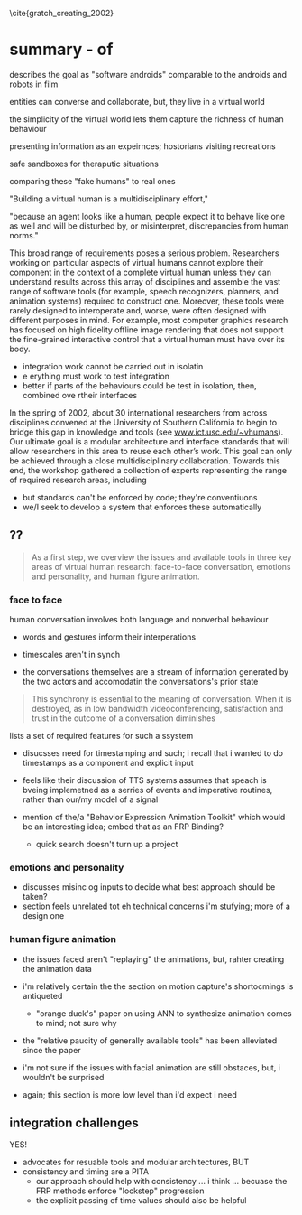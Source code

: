\cite{gratch_creating_2002}


# summary - of 



describes the goal as "software androids" comparable to the androids and robots in film

entities can converse and collaborate, but, they live in a virtual world

the simplicity of the virtual world lets them capture the richness of human behaviour



presenting information as an expeirnces; hostorians visiting recreations

safe sandboxes for theraputic situations

comparing these "fake humans" to real ones




"Building a virtual human is a multidisciplinary effort,"

"because an agent looks like a human, people expect it to behave like one as well and will be disturbed by, or misinterpret, discrepancies from human norms."




This broad range of requirements poses a serious problem. Researchers working on particular aspects of virtual
humans cannot explore their component in the context of
a complete virtual human unless they can understand
results across this array of disciplines and assemble the
vast range of software tools (for example, speech recognizers, planners, and animation systems) required to construct one. Moreover, these tools were rarely designed to
interoperate and, worse, were often designed with different purposes in mind. For example, most computer graphics research has focused on high fidelity offline image
rendering that does not support the fine-grained interactive control that a virtual human must have over its body. 

- integration work cannot be carried out in isolatin
- e erything must work to test integration
- better if parts of the behaviours could be test in isolation, then, combined ove rtheir interfaces



In the spring of 2002, about 30 international researchers
from across disciplines convened at the University of
Southern California to begin to bridge this gap in knowledge and tools (see www.ict.usc.edu/~vhumans). Our
ultimate goal is a modular architecture and interface standards that will allow researchers in this area to reuse each
other’s work. This goal can only be achieved through a
close multidisciplinary collaboration. Towards this end,
the workshop gathered a collection of experts representing
the range of required research areas, including

- but standards can't be enforced by code; they're conventiuons
- we/I seek to develop a system that enforces these automatically

##  ??

>  As a first step, we overview the issues and available tools in three key areas of virtual human research: face-to-face conversation, emotions and personality, and human figure animation. 

### face to face

human conversation involves both language and nonverbal behaviour

- words and gestures inform their interperations 
- timescales aren't in synch

- the conversations themselves are a stream of information generated by the two actors and accomodatin the conversations's prior state

> This synchrony is essential to the meaning of conversation. When it is destroyed, as in low bandwidth videoconferencing, satisfaction and trust in the outcome of a  conversation diminishes

lists a set of required features for such a ssystem

- disucsses need for timestamping and such; i recall that i wanted to do timestamps as a component and explicit input

- feels like their discussion of TTS systems assumes that speach is bveing implemetned as a serries of events and imperative routines, rather than our/my model of a signal

- mention of the/a "Behavior Expression Animation Toolkit" which would be an interesting idea; embed that as an FRP Binding?
	- quick search doesn't turn up a project


### emotions and personality

- discusses misinc og inputs to decide what best approach should be taken?
- section feels unrelated tot eh technical concerns i'm stufying; more of a design one

### human figure animation

- the issues faced aren't "replaying" the animations, but, rahter creating the animation data
- i'm relatively certain the the section on motion capture's shortocmings is antiqueted
	- "orange duck's" paper on using ANN to synthesize animation comes to mind; not sure why
- the "relative paucity of generally available tools" has been alleviated since the paper 
- i'm not sure if the issues with facial animation are still obstaces, but, i wouldn't be surprised

- again; this section is more low level than i'd expect i need

## integration challenges

YES!

- advocates for resuable tools and modular architectures, BUT
- consistency and timing are a PITA
	- our approach should help with consistency ... i think ... becuase the FRP methods enforce "lockstep" progression
	- the explicit passing of time values should also be helpful

